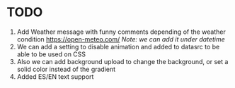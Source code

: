 # TODO

1. Add Weather message with funny comments depending of the weather condition https://open-meteo.com/
*Note: we can add it under datetime*
2. We can add a setting to disable animation and added to datasrc to be able to be used on CSS
3. Also we can add background upload to change the background, or set a solid color instead of the gradient
4. Added ES/EN text support